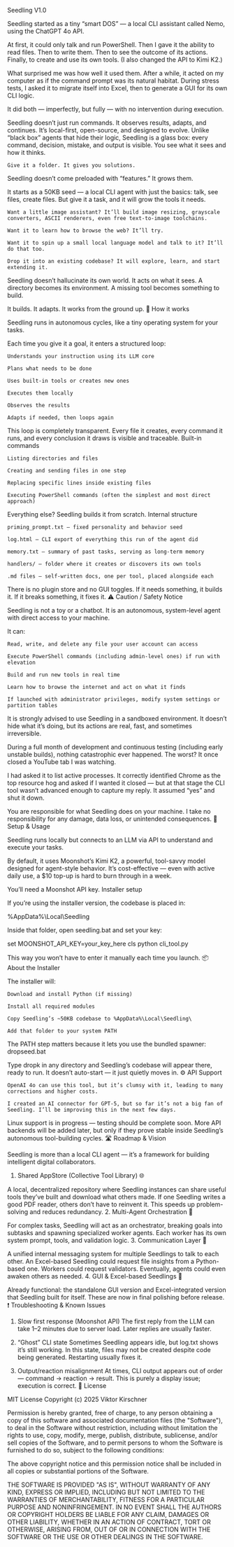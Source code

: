 Seedling V1.0

Seedling started as a tiny “smart DOS” — a local CLI assistant called Nemo, using the ChatGPT 4o API.

At first, it could only talk and run PowerShell. Then I gave it the ability to read files. Then to write them. Then to see the outcome of its actions. Finally, to create and use its own tools. (I also changed the API to Kimi K2.)

What surprised me was how well it used them. After a while, it acted on my computer as if the command prompt was its natural habitat. During stress tests, I asked it to migrate itself into Excel, then to generate a GUI for its own CLI logic.

It did both — imperfectly, but fully — with no intervention during execution.

Seedling doesn’t just run commands. It observes results, adapts, and continues. It’s local-first, open-source, and designed to evolve. Unlike “black box” agents that hide their logic, Seedling is a glass box: every command, decision, mistake, and output is visible. You see what it sees and how it thinks.

    Give it a folder. It gives you solutions.

Seedling doesn’t come preloaded with “features.” It grows them.

It starts as a 50KB seed — a local CLI agent with just the basics: talk, see files, create files. But give it a task, and it will grow the tools it needs.

    Want a little image assistant? It’ll build image resizing, grayscale converters, ASCII renderers, even free text-to-image toolchains.

    Want it to learn how to browse the web? It’ll try.

    Want it to spin up a small local language model and talk to it? It’ll do that too.

    Drop it into an existing codebase? It will explore, learn, and start extending it.

Seedling doesn’t hallucinate its own world. It acts on what it sees. A directory becomes its environment. A missing tool becomes something to build.

It builds. It adapts. It works from the ground up.
🧠 How it works

Seedling runs in autonomous cycles, like a tiny operating system for your tasks.

Each time you give it a goal, it enters a structured loop:

    Understands your instruction using its LLM core

    Plans what needs to be done

    Uses built-in tools or creates new ones

    Executes them locally

    Observes the results

    Adapts if needed, then loops again

This loop is completely transparent. Every file it creates, every command it runs, and every conclusion it draws is visible and traceable.
Built-in commands

    Listing directories and files

    Creating and sending files in one step

    Replacing specific lines inside existing files

    Executing PowerShell commands (often the simplest and most direct approach)

Everything else? Seedling builds it from scratch.
Internal structure

    priming_prompt.txt – fixed personality and behavior seed

    log.html – CLI export of everything this run of the agent did

    memory.txt – summary of past tasks, serving as long-term memory

    handlers/ – folder where it creates or discovers its own tools

    .md files – self-written docs, one per tool, placed alongside each

There is no plugin store and no GUI toggles. If it needs something, it builds it. If it breaks something, it fixes it.
⚠️ Caution / Safety Notice

Seedling is not a toy or a chatbot.
It is an autonomous, system-level agent with direct access to your machine.

It can:

    Read, write, and delete any file your user account can access

    Execute PowerShell commands (including admin-level ones) if run with elevation

    Build and run new tools in real time

    Learn how to browse the internet and act on what it finds

    If launched with administrator privileges, modify system settings or partition tables

It is strongly advised to use Seedling in a sandboxed environment.
It doesn’t hide what it’s doing, but its actions are real, fast, and sometimes irreversible.

During a full month of development and continuous testing (including early unstable builds), nothing catastrophic ever happened. The worst? It once closed a YouTube tab I was watching.

I had asked it to list active processes. It correctly identified Chrome as the top resource hog and asked if I wanted it closed — but at that stage the CLI tool wasn’t advanced enough to capture my reply. It assumed “yes” and shut it down.

You are responsible for what Seedling does on your machine.
I take no responsibility for any damage, data loss, or unintended consequences.
🧰 Setup & Usage

Seedling runs locally but connects to an LLM via API to understand and execute your tasks.

By default, it uses Moonshot’s Kimi K2, a powerful, tool-savvy model designed for agent-style behavior. It’s cost-effective — even with active daily use, a $10 top-up is hard to burn through in a week.

You’ll need a Moonshot API key.
Installer setup

If you’re using the installer version, the codebase is placed in:

%AppData%\Local\Seedling

Inside that folder, open seedling.bat and set your key:

set MOONSHOT_API_KEY=your_key_here
cls
python cli_tool.py

This way you won’t have to enter it manually each time you launch.
📦 About the Installer

The installer will:

    Download and install Python (if missing)

    Install all required modules

    Copy Seedling’s ~50KB codebase to %AppData%\Local\Seedling\

    Add that folder to your system PATH

The PATH step matters because it lets you use the bundled spawner: dropseed.bat

Type dropk in any directory and Seedling’s codebase will appear there, ready to run.
It doesn’t auto-start — it just quietly moves in.
⚙️ API Support

    OpenAI 4o can use this tool, but it’s clumsy with it, leading to many corrections and higher costs.

    I created an AI connector for GPT-5, but so far it’s not a big fan of Seedling. I’ll be improving this in the next few days.

Linux support is in progress — testing should be complete soon. More API backends will be added later, but only if they prove stable inside Seedling’s autonomous tool-building cycles.
🛣️ Roadmap & Vision

Seedling is more than a local CLI agent — it’s a framework for building intelligent digital collaborators.
1. Shared AppStore (Collective Tool Library) 🌐

A local, decentralized repository where Seedling instances can share useful tools they’ve built and download what others made. If one Seedling writes a good PDF reader, others don’t have to reinvent it. This speeds up problem-solving and reduces redundancy.
2. Multi-Agent Orchestration 🧠

For complex tasks, Seedling will act as an orchestrator, breaking goals into subtasks and spawning specialized worker agents. Each worker has its own system prompt, tools, and validation logic.
3. Communication Layer 🔁

A unified internal messaging system for multiple Seedlings to talk to each other. An Excel-based Seedling could request file insights from a Python-based one. Workers could request validators. Eventually, agents could even awaken others as needed.
4. GUI & Excel-based Seedlings 🧩

Already functional: the standalone GUI version and Excel-integrated version that Seedling built for itself. These are now in final polishing before release.
❗ Troubleshooting & Known Issues

1. Slow first response (Moonshot API)
The first reply from the LLM can take 1–2 minutes due to server load. Later replies are usually faster.

2. “Ghost” CLI state
Sometimes Seedling appears idle, but log.txt shows it’s still working. In this state, files may not be created despite code being generated. Restarting usually fixes it.

3. Output/reaction misalignment
At times, CLI output appears out of order — command → reaction → result. This is purely a display issue; execution is correct.
📄 License

MIT License
Copyright (c) 2025 Viktor Kirschner

Permission is hereby granted, free of charge, to any person obtaining a copy
of this software and associated documentation files (the "Software"), to deal
in the Software without restriction, including without limitation the rights
to use, copy, modify, merge, publish, distribute, sublicense, and/or sell
copies of the Software, and to permit persons to whom the Software is
furnished to do so, subject to the following conditions:

The above copyright notice and this permission notice shall be included in all
copies or substantial portions of the Software.

THE SOFTWARE IS PROVIDED "AS IS", WITHOUT WARRANTY OF ANY KIND, EXPRESS OR
IMPLIED, INCLUDING BUT NOT LIMITED TO THE WARRANTIES OF MERCHANTABILITY,
FITNESS FOR A PARTICULAR PURPOSE AND NONINFRINGEMENT. IN NO EVENT SHALL THE
AUTHORS OR COPYRIGHT HOLDERS BE LIABLE FOR ANY CLAIM, DAMAGES OR OTHER
LIABILITY, WHETHER IN AN ACTION OF CONTRACT, TORT OR OTHERWISE, ARISING FROM,
OUT OF OR IN CONNECTION WITH THE SOFTWARE OR THE USE OR OTHER DEALINGS IN THE
SOFTWARE.
